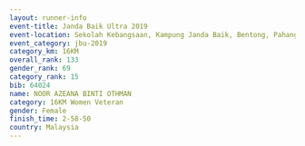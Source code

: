 ```yaml
---
layout: runner-info 
event-title: Janda Baik Ultra 2019
event-location: Sekolah Kebangsaan, Kampung Janda Baik, Bentong, Pahang, Malaysia
event_category: jbu-2019 
category_km: 16KM  
overall_rank: 133
gender_rank: 69
category_rank: 15
bib: 64024
name: NOOR AZEANA BINTI OTHMAN
category: 16KM Women Veteran
gender: Female
finish_time: 2-58-50
country: Malaysia
---
```

